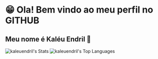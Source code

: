 # 😁 Ola! Bem vindo ao meu perfil no GITHUB
## Meu nome é Kaléu Endril 🤝
![kaleuendril's Stats](https://github-readme-stats.vercel.app/api?username=kaleuendril&theme=blueberry&show_icons=true&hide_border=true&count_private=true)
![kaleuendril's Top Languages](https://github-readme-stats.vercel.app/api/top-langs/?username=kaleuendril&theme=solarized-dark&show_icons=true&hide_border=false&layout=compact)
